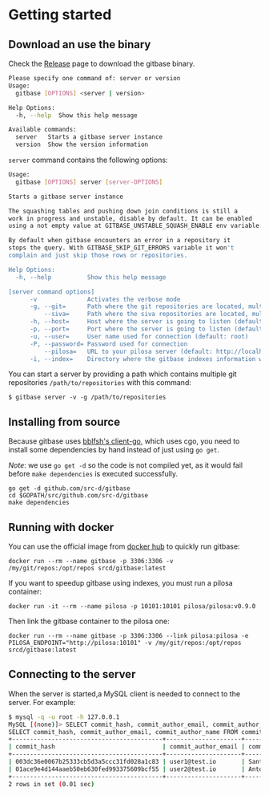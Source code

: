 # Getting started

## Download an use the binary

Check the [Release](https://github.com/src-d/gitbase/releases) page to download the gitbase binary.

```bash
Please specify one command of: server or version
Usage:
  gitbase [OPTIONS] <server | version>

Help Options:
  -h, --help  Show this help message

Available commands:
  server   Starts a gitbase server instance
  version  Show the version information
```

`server` command contains the following options:

```bash
Usage:
  gitbase [OPTIONS] server [server-OPTIONS]

Starts a gitbase server instance

The squashing tables and pushing down join conditions is still a
work in progress and unstable, disable by default. It can be enabled
using a not empty value at GITBASE_UNSTABLE_SQUASH_ENABLE env variable.

By default when gitbase encounters an error in a repository it
stops the query. With GITBASE_SKIP_GIT_ERRORS variable it won't
complain and just skip those rows or repositories.

Help Options:
  -h, --help          Show this help message

[server command options]
      -v              Activates the verbose mode
      -g, --git=      Path where the git repositories are located, multiple directories can be defined. Accepts globs.
          --siva=     Path where the siva repositories are located, multiple directories can be defined. Accepts globs.
      -h, --host=     Host where the server is going to listen (default: localhost)
      -p, --port=     Port where the server is going to listen (default: 3306)
      -u, --user=     User name used for connection (default: root)
      -P, --password= Password used for connection
          --pilosa=   URL to your pilosa server (default: http://localhost:10101)
      -i, --index=    Directory where the gitbase indexes information will be persisted. (default: /var/lib/gitbase/index)
```

You can start a server by providing a path which contains multiple git repositories `/path/to/repositories` with this command:

```
$ gitbase server -v -g /path/to/repositories
```

## Installing from source

Because gitbase uses [bblfsh's client-go](https://github.com/bblfsh/client-go), which uses cgo, you need to install some dependencies by hand instead of just using `go get`.

_Note_: we use `go get -d` so the code is not compiled yet, as it would
fail before `make dependencies` is executed successfully.

```
go get -d github.com/src-d/gitbase
cd $GOPATH/src/github.com/src-d/gitbase
make dependencies
```

## Running with docker

You can use the official image from [docker hub](https://hub.docker.com/r/srcd/gitbase/tags/) to quickly run gitbase:
```
docker run --rm --name gitbase -p 3306:3306 -v /my/git/repos:/opt/repos srcd/gitbase:latest
```

If you want to speedup gitbase using indexes, you must run a pilosa container:
```
docker run -it --rm --name pilosa -p 10101:10101 pilosa/pilosa:v0.9.0
```

Then link the gitbase container to the pilosa one:
```
docker run --rm --name gitbase -p 3306:3306 --link pilosa:pilosa -e PILOSA_ENDPOINT="http://pilosa:10101" -v /my/git/repos:/opt/repos srcd/gitbase:latest
```

## Connecting to the server

When the server is started,a MySQL client is needed to connect to the server. For example:

```bash
$ mysql -q -u root -h 127.0.0.1
MySQL [(none)]> SELECT commit_hash, commit_author_email, commit_author_name FROM commits LIMIT 2;
SELECT commit_hash, commit_author_email, commit_author_name FROM commits LIMIT 2;
+------------------------------------------+---------------------+-----------------------+
| commit_hash                              | commit_author_email | commit_author_name    |
+------------------------------------------+---------------------+-----------------------+
| 003dc36e0067b25333cb5d3a5ccc31fd028a1c83 | user1@test.io       | Santiago M. Mola      |
| 01ace9e4d144aaeb50eb630fed993375609bcf55 | user2@test.io       | Antonio Navarro Perez |
+------------------------------------------+---------------------+-----------------------+
2 rows in set (0.01 sec)
```